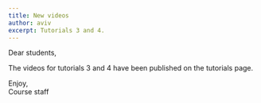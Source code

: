 ```yaml
---
title: New videos
author: aviv
excerpt: Tutorials 3 and 4.
---
```


Dear students,

The videos for tutorials 3 and 4 have been published on the tutorials page.

Enjoy,<br>
Course staff


